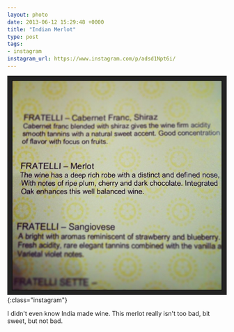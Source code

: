 ```yaml
---
layout: photo
date: 2013-06-12 15:29:48 +0000
title: "Indian Merlot"
type: post
tags:
- instagram
instagram_url: https://www.instagram.com/p/adsd1Npt6i/
---
```


![Instagram - adsd1Npt6i](/img/adsd1Npt6i.jpg){:class="instagram"}

I didn't even know India made wine. This merlot really isn't too bad, bit sweet, but not bad.
